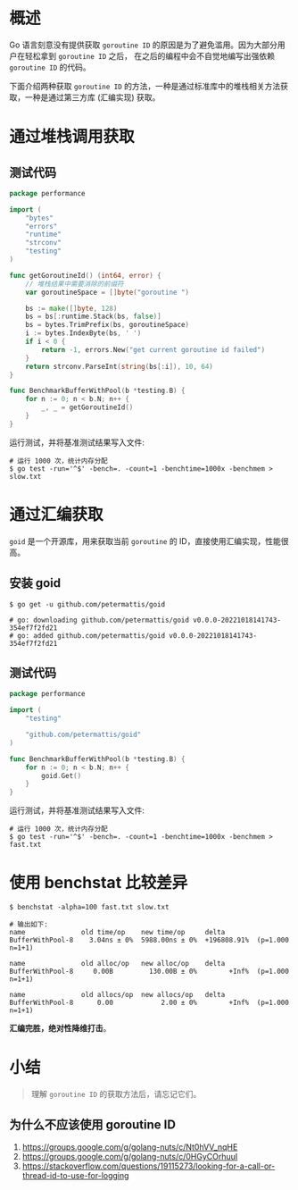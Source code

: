 # 概述

Go 语言刻意没有提供获取 `goroutine ID` 的原因是为了避免滥用。因为大部分用户在轻松拿到 `goroutine ID` 之后，
在之后的编程中会不自觉地编写出强依赖 `goroutine ID` 的代码。

下面介绍两种获取 `goroutine ID` 的方法，一种是通过标准库中的堆栈相关方法获取，一种是通过第三方库 (汇编实现) 获取。

# 通过堆栈调用获取

## 测试代码

```go
package performance

import (
	"bytes"
	"errors"
	"runtime"
	"strconv"
	"testing"
)

func getGoroutineId() (int64, error) {
	// 堆栈结果中需要消除的前缀符
	var goroutineSpace = []byte("goroutine ")

	bs := make([]byte, 128)
	bs = bs[:runtime.Stack(bs, false)]
	bs = bytes.TrimPrefix(bs, goroutineSpace)
	i := bytes.IndexByte(bs, ' ')
	if i < 0 {
		return -1, errors.New("get current goroutine id failed")
	}
	return strconv.ParseInt(string(bs[:i]), 10, 64)
}

func BenchmarkBufferWithPool(b *testing.B) {
	for n := 0; n < b.N; n++ {
		_, _ = getGoroutineId()
	}
}
```

运行测试，并将基准测试结果写入文件:

```shell
# 运行 1000 次，统计内存分配
$ go test -run='^$' -bench=. -count=1 -benchtime=1000x -benchmem > slow.txt
```

# 通过汇编获取

`goid` 是一个开源库，用来获取当前 `goroutine` 的 ID，直接使用汇编实现，性能很高。

## 安装 goid

```shell
$ go get -u github.com/petermattis/goid

# go: downloading github.com/petermattis/goid v0.0.0-20221018141743-354ef7f2fd21
# go: added github.com/petermattis/goid v0.0.0-20221018141743-354ef7f2fd21
```

## 测试代码

```go
package performance

import (
	"testing"

	"github.com/petermattis/goid"
)

func BenchmarkBufferWithPool(b *testing.B) {
	for n := 0; n < b.N; n++ {
		goid.Get()
	}
}
```

运行测试，并将基准测试结果写入文件:

```shell
# 运行 1000 次，统计内存分配
$ go test -run='^$' -bench=. -count=1 -benchtime=1000x -benchmem > fast.txt
```

# 使用 benchstat 比较差异

```shell
$ benchstat -alpha=100 fast.txt slow.txt 

# 输出如下:
name              old time/op    new time/op     delta
BufferWithPool-8    3.04ns ± 0%  5988.00ns ± 0%  +196808.91%  (p=1.000 n=1+1)

name              old alloc/op   new alloc/op    delta
BufferWithPool-8     0.00B         130.00B ± 0%        +Inf%  (p=1.000 n=1+1)

name              old allocs/op  new allocs/op   delta
BufferWithPool-8      0.00            2.00 ± 0%        +Inf%  (p=1.000 n=1+1)
```

**汇编完胜，绝对性降维打击**。

# 小结

> 理解 `goroutine ID` 的获取方法后，请忘记它们。

## 为什么不应该使用 goroutine ID

1. https://groups.google.com/g/golang-nuts/c/Nt0hVV_nqHE
2. https://groups.google.com/g/golang-nuts/c/0HGyCOrhuuI
3. https://stackoverflow.com/questions/19115273/looking-for-a-call-or-thread-id-to-use-for-logging

